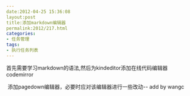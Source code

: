 ```yaml
---
date:2012-04-25 15:36:08
layout:post
title:添加markdown编辑器
permalink:2012/217.html
categories:
- 任务管理
tags:
- 执行任务列表
---
```



<p>
	首先需要学习markdown的语法,然后为kindeditor添加在线代码编辑器 codemirror
</p>
<p>
	&nbsp;添加pagedown编辑器，必要时应对该编辑器进行一些改动-- add by wangc&nbsp;
</p>